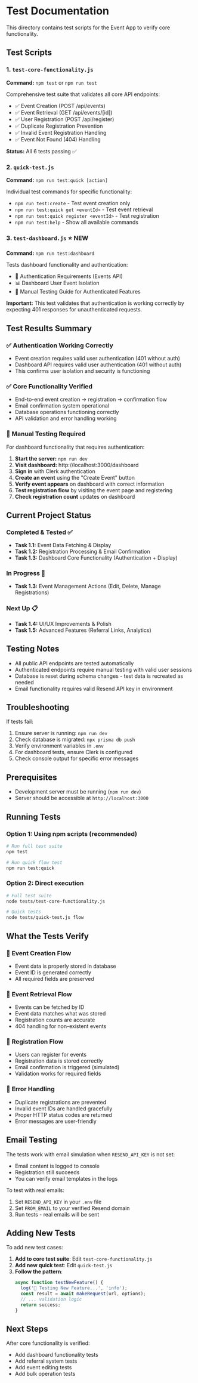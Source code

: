# Test Documentation

This directory contains test scripts for the Event App to verify core functionality.

## Test Scripts

### 1. `test-core-functionality.js`
**Command:** `npm test` or `npm run test`

Comprehensive test suite that validates all core API endpoints:
- ✅ Event Creation (POST /api/events)
- ✅ Event Retrieval (GET /api/events/[id])
- ✅ User Registration (POST /api/register)
- ✅ Duplicate Registration Prevention
- ✅ Invalid Event Registration Handling
- ✅ Event Not Found (404) Handling

**Status:** All 6 tests passing ✅

### 2. `quick-test.js`
**Command:** `npm run test:quick [action]`

Individual test commands for specific functionality:
- `npm run test:create` - Test event creation only
- `npm run test:quick get <eventId>` - Test event retrieval
- `npm run test:quick register <eventId>` - Test registration
- `npm run test:help` - Show all available commands

### 3. `test-dashboard.js` ⭐ NEW
**Command:** `npm run test:dashboard`

Tests dashboard functionality and authentication:
- 🔐 Authentication Requirements (Events API)
- 📊 Dashboard User Event Isolation
- 🎯 Manual Testing Guide for Authenticated Features

**Important:** This test validates that authentication is working correctly by expecting 401 responses for unauthenticated requests.

## Test Results Summary

### ✅ Authentication Working Correctly
- Event creation requires valid user authentication (401 without auth)
- Dashboard API requires valid user authentication (401 without auth)
- This confirms user isolation and security is functioning

### ✅ Core Functionality Verified
- End-to-end event creation → registration → confirmation flow
- Email confirmation system operational
- Database operations functioning correctly
- API validation and error handling working

### 🧪 Manual Testing Required
For dashboard functionality that requires authentication:

1. **Start the server:** `npm run dev`
2. **Visit dashboard:** http://localhost:3000/dashboard
3. **Sign in** with Clerk authentication
4. **Create an event** using the "Create Event" button
5. **Verify event appears** on dashboard with correct information
6. **Test registration flow** by visiting the event page and registering
7. **Check registration count** updates on dashboard

## Current Project Status

### Completed & Tested ✅
- **Task 1.1:** Event Data Fetching & Display
- **Task 1.2:** Registration Processing & Email Confirmation  
- **Task 1.3:** Dashboard Core Functionality (Authentication + Display)

### In Progress 🚀
- **Task 1.3:** Event Management Actions (Edit, Delete, Manage Registrations)

### Next Up 📋
- **Task 1.4:** UI/UX Improvements & Polish
- **Task 1.5:** Advanced Features (Referral Links, Analytics)

## Testing Notes

- All public API endpoints are tested automatically
- Authenticated endpoints require manual testing with valid user sessions
- Database is reset during schema changes - test data is recreated as needed
- Email functionality requires valid Resend API key in environment

## Troubleshooting

If tests fail:
1. Ensure server is running: `npm run dev`
2. Check database is migrated: `npx prisma db push`
3. Verify environment variables in `.env`
4. For dashboard tests, ensure Clerk is configured
5. Check console output for specific error messages

## Prerequisites

- Development server must be running (`npm run dev`)
- Server should be accessible at `http://localhost:3000`

## Running Tests

### Option 1: Using npm scripts (recommended)
```bash
# Run full test suite
npm test

# Run quick flow test
npm run test:quick
```

### Option 2: Direct execution
```bash
# Full test suite
node tests/test-core-functionality.js

# Quick tests
node tests/quick-test.js flow
```

## What the Tests Verify

### 🎯 **Event Creation Flow**
- Event data is properly stored in database
- Event ID is generated correctly
- All required fields are preserved

### 🎯 **Event Retrieval Flow**  
- Events can be fetched by ID
- Event data matches what was stored
- Registration counts are accurate
- 404 handling for non-existent events

### 🎯 **Registration Flow**
- Users can register for events
- Registration data is stored correctly
- Email confirmation is triggered (simulated)
- Validation works for required fields

### 🎯 **Error Handling**
- Duplicate registrations are prevented
- Invalid event IDs are handled gracefully
- Proper HTTP status codes are returned
- Error messages are user-friendly

## Email Testing

The tests work with email simulation when `RESEND_API_KEY` is not set:
- Email content is logged to console
- Registration still succeeds
- You can verify email templates in the logs

To test with real emails:
1. Set `RESEND_API_KEY` in your `.env` file
2. Set `FROM_EMAIL` to your verified Resend domain
3. Run tests - real emails will be sent

## Adding New Tests

To add new test cases:

1. **Add to core test suite**: Edit `test-core-functionality.js`
2. **Add new quick test**: Edit `quick-test.js`
3. **Follow the pattern**:
   ```javascript
   async function testNewFeature() {
     log('🧪 Testing New Feature...', 'info');
     const result = await makeRequest(url, options);
     // ... validation logic
     return success;
   }
   ```

## Next Steps

After core functionality is verified:
- Add dashboard functionality tests
- Add referral system tests  
- Add event editing tests
- Add bulk operation tests 